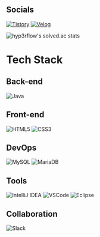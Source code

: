 ## Socials
[![Tistory](https://img.shields.io/badge/Tistory-FF4A5A?style=flat&logo=Tistory&logoColor=white)](https://wsh6922.tistory.com/)
[![Velog](https://img.shields.io/badge/Velog-20C997?style=flat&logo=Velog&logoColor=white)](https://velog.io/@milesian/posts)

![hyp3rflow's solved.ac stats](https://github-readme-solvedac.hyp3rflow.vercel.app/api/?handle=wsh6922)

# Tech Stack 
## Back-end
![Java](https://img.shields.io/badge/Java-007396?style=flat&logo=Java&logoColor=white)

## Front-end
![HTML5](https://img.shields.io/badge/HTML5-E34F26?style=flat&logo=html5&logoColor=white) ![CSS3](https://img.shields.io/badge/CSS3-1572B6?style=flat&logo=css3&logoColor=white)

## DevOps
![MySQL](https://img.shields.io/badge/MySQL-4479A1?logo=MySQL&logoColor=white) ![MariaDB](https://img.shields.io/badge/MariaDB-003545?logo=mariadb&logoColor=white)

## Tools
![IntelliJ IDEA](https://img.shields.io/badge/IntelliJIDEA-000000?logo=intellijidea&logoColor=white) ![VSCode](https://img.shields.io/badge/VSCode-007ACC?logo=visualstudiocode&logoColor=white) ![Eclipse](https://img.shields.io/badge/Eclipse-2C2255?logo=Eclipse&logoColor=white)

## Collaboration
![Slack](https://img.shields.io/badge/Slack-4A154B?logo=slack&logoColor=white)

<!-- <img src=""> -->

<!--
### Hi there 👋
**Mi1esian/Mi1esian** is a ✨ _special_ ✨ repository because its `README.md` (this file) appears on your GitHub profile.

Here are some ideas to get you started:

- 🔭 I’m currently working on ...
- 🌱 I’m currently learning ...
- 👯 I’m looking to collaborate on ...
- 🤔 I’m looking for help with ...
- 💬 Ask me about ...
- 📫 How to reach me: ...
- 😄 Pronouns: ...
- ⚡ Fun fact: ...
-->
